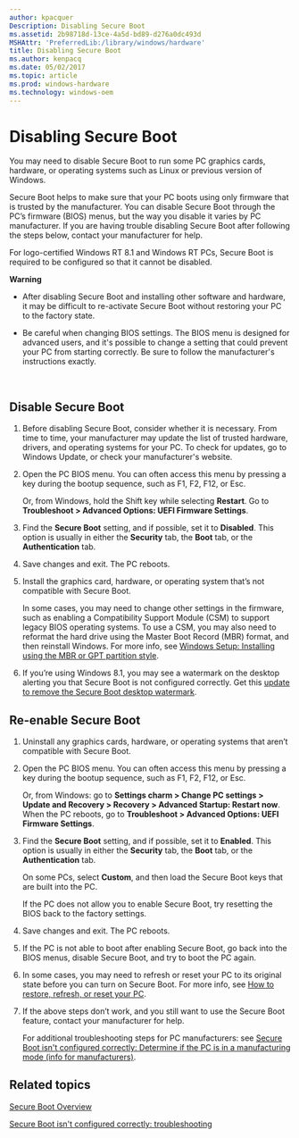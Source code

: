 ```yaml
---
author: kpacquer
Description: Disabling Secure Boot
ms.assetid: 2b98718d-13ce-4a5d-bd89-d276a0dc493d
MSHAttr: 'PreferredLib:/library/windows/hardware'
title: Disabling Secure Boot
ms.author: kenpacq
ms.date: 05/02/2017
ms.topic: article
ms.prod: windows-hardware
ms.technology: windows-oem
---
```


# Disabling Secure Boot


You may need to disable Secure Boot to run some PC graphics cards, hardware, or operating systems such as Linux or previous version of Windows.

Secure Boot helps to make sure that your PC boots using only firmware that is trusted by the manufacturer. You can disable Secure Boot through the PC’s firmware (BIOS) menus, but the way you disable it varies by PC manufacturer. If you are having trouble disabling Secure Boot after following the steps below, contact your manufacturer for help.

For logo-certified Windows RT 8.1 and Windows RT PCs, Secure Boot is required to be configured so that it cannot be disabled.

**Warning**  
-   After disabling Secure Boot and installing other software and hardware, it may be difficult to re-activate Secure Boot without restoring your PC to the factory state.

-   Be careful when changing BIOS settings. The BIOS menu is designed for advanced users, and it's possible to change a setting that could prevent your PC from starting correctly. Be sure to follow the manufacturer's instructions exactly.

 

## <span id="disable_secure_boot"></span>Disable Secure Boot

1.  Before disabling Secure Boot, consider whether it is necessary. From time to time, your manufacturer may update the list of trusted hardware, drivers, and operating systems for your PC. To check for updates, go to Windows Update, or check your manufacturer's website.

2.  Open the PC BIOS menu. You can often access this menu by pressing a key during the bootup sequence, such as F1, F2, F12, or Esc.

    Or, from Windows, hold the Shift key while selecting **Restart**. Go to **Troubleshoot &gt; Advanced Options: UEFI Firmware Settings**.

3.  Find the **Secure Boot** setting, and if possible, set it to **Disabled**. This option is usually in either the **Security** tab, the **Boot** tab, or the **Authentication** tab.

4.  Save changes and exit. The PC reboots.

5.  Install the graphics card, hardware, or operating system that’s not compatible with Secure Boot.

    In some cases, you may need to change other settings in the firmware, such as enabling a Compatibility Support Module (CSM) to support legacy BIOS operating systems. To use a CSM, you may also need to reformat the hard drive using the Master Boot Record (MBR) format, and then reinstall Windows. For more info, see [Windows Setup: Installing using the MBR or GPT partition style](windows-setup-installing-using-the-mbr-or-gpt-partition-style.md).

6.  If you’re using Windows 8.1, you may see a watermark on the desktop alerting you that Secure Boot is not configured correctly. Get this [update to remove the Secure Boot desktop watermark](http://go.microsoft.com/fwlink/p/?linkid=329932).

## <span id="enable_secure_boot"></span>Re-enable Secure Boot

1.  Uninstall any graphics cards, hardware, or operating systems that aren’t compatible with Secure Boot.

2.  Open the PC BIOS menu. You can often access this menu by pressing a key during the bootup sequence, such as F1, F2, F12, or Esc.

    Or, from Windows: go to **Settings charm &gt; Change PC settings &gt; Update and Recovery &gt; Recovery &gt; Advanced Startup: Restart now**. When the PC reboots, go to **Troubleshoot &gt; Advanced Options: UEFI Firmware Settings**.

3.  Find the **Secure Boot** setting, and if possible, set it to **Enabled**. This option is usually in either the **Security** tab, the **Boot** tab, or the **Authentication** tab.

    On some PCs, select **Custom**, and then load the Secure Boot keys that are built into the PC.

    If the PC does not allow you to enable Secure Boot, try resetting the BIOS back to the factory settings.

4.  Save changes and exit. The PC reboots.

5.  If the PC is not able to boot after enabling Secure Boot, go back into the BIOS menus, disable Secure Boot, and try to boot the PC again.

6.  In some cases, you may need to refresh or reset your PC to its original state before you can turn on Secure Boot. For more info, see [How to restore, refresh, or reset your PC](http://go.microsoft.com/fwlink/p/?linkid=279534).

7.  If the above steps don’t work, and you still want to use the Secure Boot feature, contact your manufacturer for help.

    For additional troubleshooting steps for PC manufacturers: see [Secure Boot isn't configured correctly: Determine if the PC is in a manufacturing mode (info for manufacturers)](secure-boot-isnt-configured-correctly-determine-if-the-pc-is-in-a-manufacturing-mode--info-for-manufacturers.md).

## <span id="related_topics"></span>Related topics


[Secure Boot Overview](secure-boot-overview.md)

[Secure Boot isn't configured correctly: troubleshooting](secure-boot-isnt-configured-correctly-troubleshooting.md)

 

 






